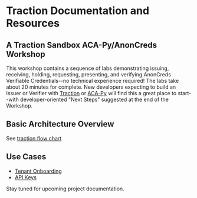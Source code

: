 # Traction Documentation and Resources

## A Traction Sandbox ACA-Py/AnonCreds Workshop

This workshop contains a sequence of labs demonstrating issuing, receiving,
holding, requesting, presenting, and verifying AnonCreds Verifiable
Credentials--no technical experience required! The labs take about 20 minutes
for complete. New developers expecting to build an Issuer or Verifier with
[Traction] or [ACA-Py] will find this a great place to
start--with developer-oriented "Next Steps" suggested at the end of the
Workshop.

[Traction]: https://digital.gov.bc.ca/digital-trust/technical-resources/traction/
[ACA-Py]: https://aca-py.org

## Basic Architecture Overview
See [traction flow chart](assets/traction-flow-chart-1600x900-12162022.pdf)

## Use Cases

* [Tenant Onboarding](USE-CASE-ONBOARD.md)
* [API Keys](USE-CASE-API-KEY.md)

Stay tuned for upcoming project documentation.
